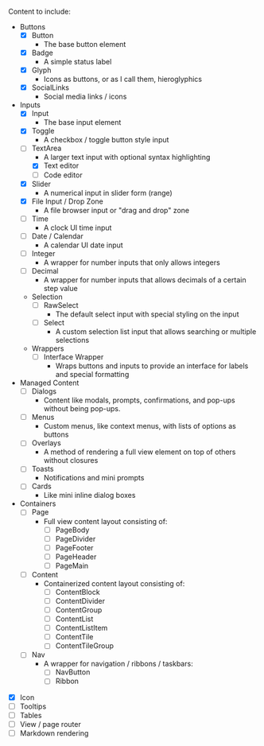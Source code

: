 Content to include:

- Buttons
    - [x] Button
        - The base button element
    - [x] Badge
        - A simple status label
    - [x] Glyph
        - Icons as buttons, or as I call them, hieroglyphics
    - [x] SocialLinks
        - Social media links / icons
- Inputs
    - [x] Input
        - The base input element
    - [x] Toggle
        - A checkbox / toggle button style input
    - [ ] TextArea
        - A larger text input with optional syntax highlighting
        - [x] Text editor
        - [ ] Code editor
    - [x] Slider
        - A numerical input in slider form (range)
    - [x] File Input / Drop Zone
        - A file browser input or "drag and drop" zone
    - [ ] Time
        - A clock UI time input
    - [ ] Date / Calendar
        - A calendar UI date input
    - [ ] Integer
        - A wrapper for number inputs that only allows integers
    - [ ] Decimal
        - A wrapper for number inputs that allows decimals of a certain step value
    - Selection
        - [ ] RawSelect
            - The default select input with special styling on the input
        - [ ] Select
            - A custom selection list input that allows searching or multiple selections
    - Wrappers
        - [ ] Interface Wrapper
            - Wraps buttons and inputs to provide an interface for labels and special formatting
- Managed Content
    - [ ] Dialogs
        - Content like modals, prompts, confirmations, and pop-ups without being pop-ups.
    - [ ] Menus
        - Custom menus, like context menus, with lists of options as buttons
    - [ ] Overlays
        - A method of rendering a full view element on top of others without closures
    - [ ] Toasts
        - Notifications and mini prompts
    - [ ] Cards
        - Like mini inline dialog boxes
- Containers
    - [ ] Page
        - Full view content layout consisting of:
            - [ ] PageBody
            - [ ] PageDivider
            - [ ] PageFooter
            - [ ] PageHeader
            - [ ] PageMain
    - [ ] Content
        - Containerized content layout consisting of:
            - [ ] ContentBlock
            - [ ] ContentDivider
            - [ ] ContentGroup
            - [ ] ContentList
            - [ ] ContentListItem
            - [ ] ContentTile
            - [ ] ContentTileGroup
    - [ ] Nav
        - A wrapper for navigation / ribbons / taskbars:
            - [ ] NavButton
            - [ ] Ribbon
- [x] Icon
- [ ] Tooltips
- [ ] Tables
- [ ] View / page router
- [ ] Markdown rendering